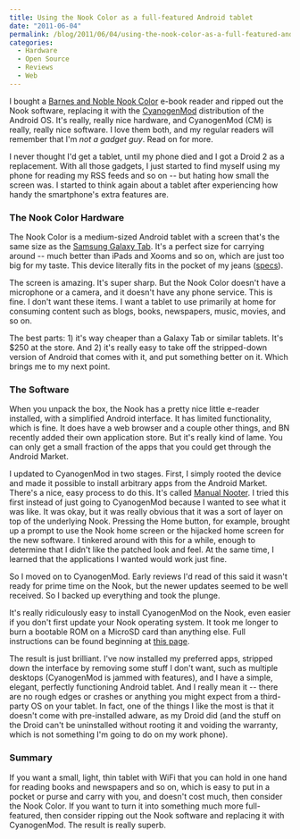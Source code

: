 ```yaml
---
title: Using the Nook Color as a full-featured Android tablet
date: "2011-06-04"
permalink: /blog/2011/06/04/using-the-nook-color-as-a-full-featured-android-tablet/
categories:
  - Hardware
  - Open Source
  - Reviews
  - Web
---
```

I bought a [Barnes and Noble Nook Color][1] e-book reader and ripped out the Nook software, replacing it with the [CyanogenMod][2] distribution of the Android OS. It's really, really nice hardware, and CyanogenMod (CM) is really, really nice software. I love them both, and my regular readers will remember that I'm *not a gadget guy*. Read on for more.

I never thought I'd get a tablet, until my phone died and I got a Droid 2 as a replacement. With all those gadgets, I just started to find myself using my phone for reading my RSS feeds and so on -- but hating how small the screen was. I started to think again about a tablet after experiencing how handy the smartphone's extra features are.

### The Nook Color Hardware

The Nook Color is a medium-sized Android tablet with a screen that's the same size as the [Samsung Galaxy Tab][3]. It's a perfect size for carrying around -- much better than iPads and Xooms and so on, which are just too big for my taste. This device literally fits in the pocket of my jeans ([specs][4]).

The screen is amazing. It's super sharp. But the Nook Color doesn't have a microphone or a camera, and it doesn't have any phone service. This is fine. I don't want these items. I want a tablet to use primarily at home for consuming content such as blogs, books, newspapers, music, movies, and so on.

The best parts: 1) it's way cheaper than a Galaxy Tab or similar tablets. It's $250 at the store. And 2) it's really easy to take off the stripped-down version of Android that comes with it, and put something better on it. Which brings me to my next point.

### The Software

When you unpack the box, the Nook has a pretty nice little e-reader installed, with a simplified Android interface. It has limited functionality, which is fine. It does have a web browser and a couple other things, and BN recently added their own application store. But it's really kind of lame. You can only get a small fraction of the apps that you could get through the Android Market.

I updated to CyanogenMod in two stages. First, I simply rooted the device and made it possible to install arbitrary apps from the Android Market. There's a nice, easy process to do this. It's called [Manual Nooter][5]. I tried this first instead of just going to CyanogenMod because I wanted to see what it was like. It was okay, but it was really obvious that it was a sort of layer on top of the underlying Nook. Pressing the Home button, for example, brought up a prompt to use the Nook home screen or the hijacked home screen for the new software. I tinkered around with this for a while, enough to determine that I didn't like the patched look and feel. At the same time, I learned that the applications I wanted would work just fine.

So I moved on to CyanogenMod. Early reviews I'd read of this said it wasn't ready for prime time on the Nook, but the newer updates seemed to be well received. So I backed up everything and took the plunge.

It's really ridiculously easy to install CyanogenMod on the Nook, even easier if you don't first update your Nook operating system. It took me longer to burn a bootable ROM on a MicroSD card than anything else. Full instructions can be found beginning at [this page][6].

The result is just brilliant. I've now installed my preferred apps, stripped down the interface by removing some stuff I don't want, such as multiple desktops (CyanogenMod is jammed with features), and I have a simple, elegant, perfectly functioning Android tablet. And I really mean it -- there are no rough edges or crashes or anything you might expect from a third-party OS on your tablet. In fact, one of the things I like the most is that it doesn't come with pre-installed adware, as my Droid did (and the stuff on the Droid can't be uninstalled without rooting it and voiding the warranty, which is not something I'm going to do on my work phone).

### Summary

If you want a small, light, thin tablet with WiFi that you can hold in one hand for reading books and newspapers and so on, which is easy to put in a pocket or purse and carry with you, and doesn't cost much, then consider the Nook Color. If you want to turn it into something much more full-featured, then consider ripping out the Nook software and replacing it with CyanogenMod. The result is really superb.

 [1]: http://www.amazon.com/Barnes-Noble-Color-eBook-Tablet/dp/1400532655/?tag=xaprb-20
 [2]: http://www.cyanogenmod.com/
 [3]: http://www.amazon.com/Samsung-Galaxy-Tab-AT-T/dp/B004CYEQF0/?tag=xaprb-20
 [4]: https://nookdeveloper.barnesandnoble.com/product/nook-color-specs.html
 [5]: http://forum.xda-developers.com/showpost.php?p=13270739&#038;postcount=1
 [6]: http://www.cyanogenmod.com/devices/nook-color
